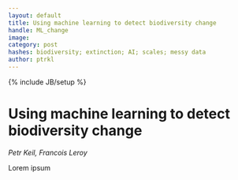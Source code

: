 ```yaml
---
layout: default
title: Using machine learning to detect biodiversity change 
handle: ML_change
image:
category: post
hashes: biodiversity; extinction; AI; scales; messy data
author: ptrkl
---
```

{% include JB/setup %}

<div class="bigspacer"></div>

# Using machine learning to detect biodiversity change 

*Petr Keil, Francois Leroy*

Lorem ipsum


